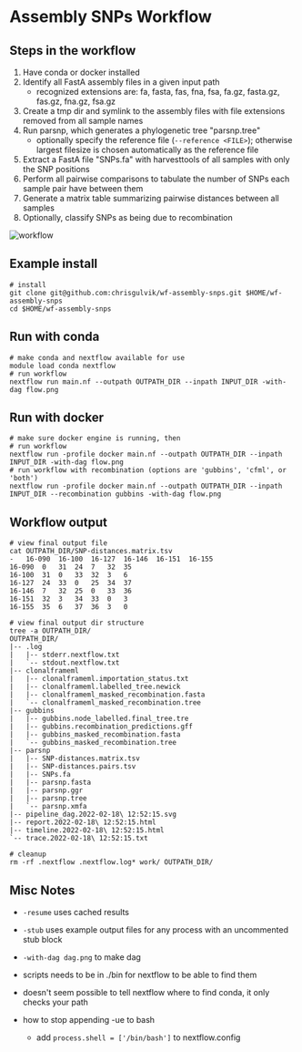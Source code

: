 # Assembly SNPs Workflow


## Steps in the workflow
1. Have conda or docker installed
2. Identify all FastA assembly files in a given input path
    - recognized extensions are:  fa, fasta, fas, fna, fsa, fa.gz, fasta.gz, fas.gz, fna.gz, fsa.gz
3. Create a tmp dir and symlink to the assembly files with file extensions removed from all sample names
4. Run parsnp, which generates a phylogenetic tree "parsnp.tree"
    - optionally specify the reference file (`--reference <FILE>`); otherwise largest filesize is chosen automatically as the reference file
5. Extract a FastA file "SNPs.fa" with harvesttools of all samples with only the SNP positions
6. Perform all pairwise comparisons to tabulate the number of SNPs each sample pair have between them
7. Generate a matrix table summarizing pairwise distances between all samples
8. Optionally, classify SNPs as being due to recombination

![workflow](images/workflow_v1.0.0.png)


## Example install
```
# install
git clone git@github.com:chrisgulvik/wf-assembly-snps.git $HOME/wf-assembly-snps
cd $HOME/wf-assembly-snps
```

## Run with conda
```
# make conda and nextflow available for use
module load conda nextflow
# run workflow
nextflow run main.nf --outpath OUTPATH_DIR --inpath INPUT_DIR -with-dag flow.png
```

## Run with docker
```
# make sure docker engine is running, then
# run workflow
nextflow run -profile docker main.nf --outpath OUTPATH_DIR --inpath INPUT_DIR -with-dag flow.png
# run workflow with recombination (options are 'gubbins', 'cfml', or 'both')
nextflow run -profile docker main.nf --outpath OUTPATH_DIR --inpath INPUT_DIR --recombination gubbins -with-dag flow.png
```

## Workflow output
```
# view final output file
cat OUTPATH_DIR/SNP-distances.matrix.tsv
-   16-090  16-100  16-127  16-146  16-151  16-155
16-090  0   31  24  7   32  35
16-100  31  0   33  32  3   6
16-127  24  33  0   25  34  37
16-146  7   32  25  0   33  36
16-151  32  3   34  33  0   3
16-155  35  6   37  36  3   0

# view final output dir structure
tree -a OUTPATH_DIR/
OUTPATH_DIR/
|-- .log
|   |-- stderr.nextflow.txt
|   `-- stdout.nextflow.txt
|-- clonalframeml
|   |-- clonalframeml.importation_status.txt
|   |-- clonalframeml.labelled_tree.newick
|   |-- clonalframeml_masked_recombination.fasta
|   `-- clonalframeml_masked_recombination.tree
|-- gubbins
|   |-- gubbins.node_labelled.final_tree.tre
|   |-- gubbins.recombination_predictions.gff
|   |-- gubbins_masked_recombination.fasta
|   `-- gubbins_masked_recombination.tree
|-- parsnp
|   |-- SNP-distances.matrix.tsv
|   |-- SNP-distances.pairs.tsv
|   |-- SNPs.fa
|   |-- parsnp.fasta
|   |-- parsnp.ggr
|   |-- parsnp.tree
|   `-- parsnp.xmfa
|-- pipeline_dag.2022-02-18\ 12:52:15.svg
|-- report.2022-02-18\ 12:52:15.html
|-- timeline.2022-02-18\ 12:52:15.html
`-- trace.2022-02-18\ 12:52:15.txt

# cleanup
rm -rf .nextflow .nextflow.log* work/ OUTPATH_DIR/
```


## Misc Notes
- `-resume` uses cached results
- `-stub` uses example output files for any process with an uncommented stub block
- `-with-dag dag.png` to make dag

- scripts needs to be in ./bin for nextflow to be able to find them

- doesn't seem possible to tell nextflow where to find conda, it only checks your path

- how to stop appending -ue to bash
    - add `process.shell = ['/bin/bash']` to nextflow.config

